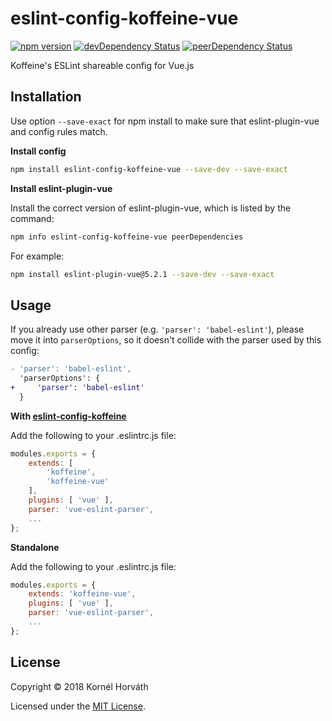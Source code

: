 # eslint-config-koffeine-vue

[![npm version](https://img.shields.io/npm/v/eslint-config-koffeine-vue.svg)](https://www.npmjs.com/package/eslint-config-koffeine-vue)
[![devDependency Status](https://david-dm.org/koffeine/eslint-config-koffeine-vue/dev-status.svg)](https://david-dm.org/koffeine/eslint-config-koffeine-vue?type=dev)
[![peerDependency Status](https://david-dm.org/koffeine/eslint-config-koffeine-vue/peer-status.svg)](https://david-dm.org/koffeine/eslint-config-koffeine-vue?type=peer)

Koffeine's ESLint shareable config for Vue.js

## Installation

Use option `--save-exact` for npm install to make sure that eslint-plugin-vue and config rules match.

__Install config__

```sh
npm install eslint-config-koffeine-vue --save-dev --save-exact
```

__Install eslint-plugin-vue__

Install the correct version of eslint-plugin-vue, which is listed by the command:

```sh
npm info eslint-config-koffeine-vue peerDependencies
```

For example:

```sh
npm install eslint-plugin-vue@5.2.1 --save-dev --save-exact
```

## Usage

If you already use other parser (e.g. `'parser': 'babel-eslint'`), please move it into `parserOptions`, so it doesn't collide with the parser used by this config:

```diff
- 'parser': 'babel-eslint',
  'parserOptions': {
+     'parser': 'babel-eslint'
  }
```

__With [eslint-config-koffeine](https://www.npmjs.com/package/eslint-config-koffeine)__

Add the following to your .eslintrc.js file:

```js
modules.exports = {
	extends: [
		'koffeine',
		'koffeine-vue'
	],
	plugins: [ 'vue' ],
	parser: 'vue-eslint-parser',
	...
};
```

__Standalone__

Add the following to your .eslintrc.js file:

```js
modules.exports = {
	extends: 'koffeine-vue',
	plugins: [ 'vue' ],
	parser: 'vue-eslint-parser',
	...
};
```

## License

Copyright © 2018 Kornél Horváth

Licensed under the [MIT License](https://raw.githubusercontent.com/koffeine/eslint-config-koffeine-vue/master/LICENSE).